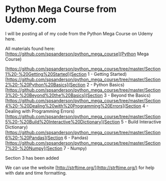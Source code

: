 # Python Mega Course from Udemy.com
I will be posting all of my code from the Python Mega Course on Udemy here.

All materials found here: 
[https://github.com/spsanderson/python_mega_course](Python Mega Course)

[https://github.com/spsanderson/python_mega_course/tree/master/Section1%20-%20Getting%20Started](Section 1 - Getting Started)
[https://github.com/spsanderson/python_mega_course/tree/master/Section2%20-%20Python%20Basics](Section 2 - Python Basics)
[https://github.com/spsanderson/python_mega_course/tree/master/Section3%20-%20Beyond%20the%20Basics](Section 3 - Beyond the Basics)[https://github.com/spsanderson/python_mega_course/tree/master/Section4%20-%20Dealing%20with%20Programming%20Errors](Section 4 - Dealing with Programming Errors)[https://github.com/spsanderson/python_mega_course/tree/master/Section5%20-%20Build%20Interactive%20Dictionary](Section 5 - Build Interactive Dictionary)
[https://github.com/spsanderson/python_mega_course/tree/master/Section6%20-%20Pandas](Section 6 - Pandas)
[https://github.com/spsanderson/python_mega_course/tree/master/Section7%20-%20Numpy](Section 7 - Numpy)

Section 3 has been added

We can use the website [http://strftime.org/](http://strftime.org/) for help with date and time formatting.